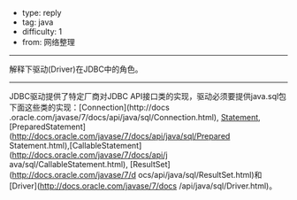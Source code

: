 - type: reply
- tag: java
- difficulty:  1
- from: 网络整理

--------

解释下驱动(Driver)在JDBC中的角色。

---------

JDBC驱动提供了特定厂商对JDBC API接口类的实现，驱动必须要提供java.sql包下面这些类的实现：[Connection](http://docs
.oracle.com/javase/7/docs/api/java/sql/Connection.html),
[Statement](http://docs.oracle.com/javase/7/docs/api/java/sql/Statement.html),
[PreparedStatement](http://docs.oracle.com/javase/7/docs/api/java/sql/Prepared
Statement.html),[CallableStatement](http://docs.oracle.com/javase/7/docs/api/j
ava/sql/CallableStatement.html), [ResultSet](http://docs.oracle.com/javase/7/d
ocs/api/java/sql/ResultSet.html)和[Driver](http://docs.oracle.com/javase/7/docs
/api/java/sql/Driver.html)。


